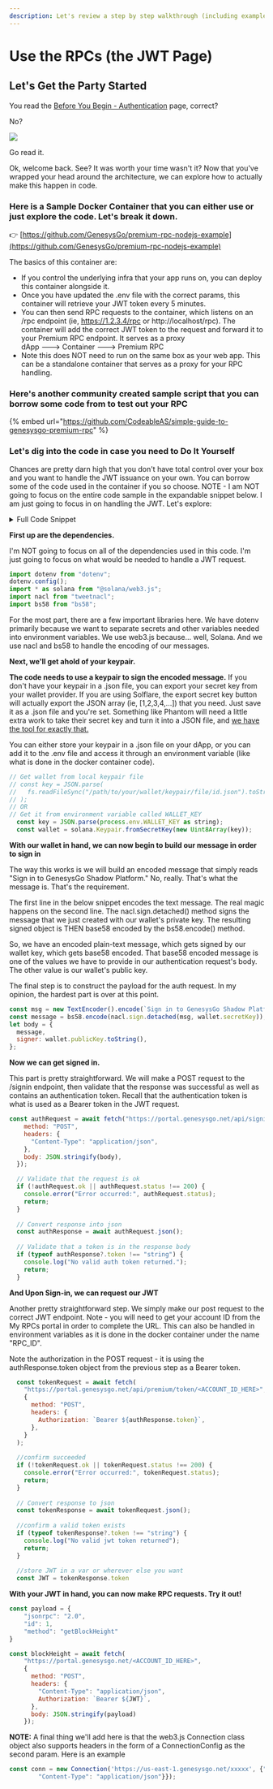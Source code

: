 ```yaml
---
description: Let's review a step by step walkthrough (including examples) on using the Shadow RPC
---
```


# Use the RPCs (the JWT Page)

## Let's Get the Party Started

You read the [Before You Begin - Authentication](before-you-begin-authentication.md) page, correct?

No?

![](../.gitbook/assets/giphy.gif)

Go read it.&#x20;

Ok, welcome back. See? It was worth your time wasn't it? Now that you've wrapped your head around the architecture, we can explore how to actually make this happen in code.

### Here is a Sample Docker Container that you can either use or just explore the code. Let's break it down.

👉 [https://github.com/GenesysGo/premium-rpc-nodejs-example](https://github.com/GenesysGo/premium-rpc-nodejs-example)

The basics of this container are:

* If you control the underlying infra that your app runs on, you can deploy this container alongside it.&#x20;
* Once you have updated the .env file with the correct params, this container will retrieve your JWT token every 5 minutes.
* You can then send RPC requests to the container, which listens on an /rpc endpoint (ie, https://1.2.3.4/rpc or http://localhost/rpc). The container will add the correct JWT token to the request and forward it to your Premium RPC endpoint. It serves as a proxy\
  dApp ---> Container ---> Premium RPC
* Note this does NOT need to run on the same box as your web app. This can be a standalone container that serves as a proxy for your RPC handling.&#x20;

### Here's another community created sample script that you can borrow some code from to test out your RPC

{% embed url="https://github.com/CodeableAS/simple-guide-to-genesysgo-premium-rpc" %}

### Let's dig into the code in case you need to Do It Yourself

Chances are pretty darn high that you don't have total control over your box and you want to handle the JWT issuance on your own. You can borrow some of the code used in the container if you so choose. NOTE - I am NOT going to focus on the entire code sample in the expandable snippet below. I am just going to focus in on handling the JWT. Let's explore:

<details>

<summary>Full Code Snippet</summary>



```javascript
import dotenv from "dotenv";
dotenv.config();
import * as solana from "@solana/web3.js";
import nacl from "tweetnacl";
import bs58 from "bs58";
import { createClient } from "redis";
import fetch from "node-fetch";

async function main() {
  console.log("Starting...");
  const client = createClient({
    url: "redis://redis",
    password: process.env.REDIS_PASSWORD,
  });
  await client.connect();
  console.log("Connected to redis...");
  // Get wallet from local keypair file a keypair variable passed in
  // const key = JSON.parse(
  //   fs.readFileSync("/path/to/your/wallet/keypair/file/id.json").toString()
  // );
  const key = JSON.parse(process.env.WALLET_KEY as string);
  const wallet = solana.Keypair.fromSecretKey(new Uint8Array(key));
  console.log("Read wallet ", wallet.publicKey.toString());
  // Build and sign message
  const msg = new TextEncoder().encode(`Sign in to GenesysGo Shadow Platform.`);
  const message = bs58.encode(nacl.sign.detached(msg, wallet.secretKey));
  // Send auth request with wallet pubkey and signed message payload
  console.log("Sending auth request", process.env.API_URL_BASE);
  let body = {
    message,
    signer: wallet.publicKey.toString(),
  };
  console.log({ body });
  const authRequest = await fetch(`${process.env.API_URL_BASE}/signin`, {
    method: "POST",
    headers: {
      "Content-Type": "application/json",
    },
    body: JSON.stringify(body),
  });
  console.log("Validating auth request");
  // Validate that the request is ok
  if (!authRequest.ok || authRequest.status !== 200) {
    console.error("Error occurred:", authRequest.status);
    return;
  }
  // Convert response into json
  const authResponse = await authRequest.json();
  // Validate that a token is in the response body
  if (typeof authResponse?.token !== "string") {
    console.log("No valid auth token returned.");
    return;
  }
  console.log(authResponse);
  // Get JWT Auth Token
  // const token = authResponse.token;
  const tokenRequest = await fetch(
    `${process.env.API_URL_BASE}/premium/token/${process.env.RPC_ID}`,
    {
      method: "POST",
      headers: {
        Authorization: `Bearer ${authResponse.token}`,
      },
    }
  );
  if (!tokenRequest.ok || tokenRequest.status !== 200) {
    console.error("Error occurred:", tokenRequest.status);
    return;
  }
  // Convert response to json
  const tokenResponse = await tokenRequest.json();
  if (typeof tokenResponse?.token !== "string") {
    console.log("No valid jwt token returned");
    return;
  }
  // Send token to Redis
  client.set("RPC_TOKEN", tokenResponse.token);
  console.log("Set RPC_TOKEN to", tokenResponse.token);
}

main();
// Update token every 5 minutes
// In production, you should only have to refresh this token every 24 hours.
const INTERVAL = 300_000;
setInterval(() => main(), INTERVAL);
```

</details>

**First up are the dependencies.**

I'm NOT going to focus on all of the dependencies used in this code. I'm just going to focus on what would be needed to handle a JWT request.

```javascript
import dotenv from "dotenv";
dotenv.config();
import * as solana from "@solana/web3.js";
import nacl from "tweetnacl";
import bs58 from "bs58";
```

For the most part, there are a few important libraries here. We have dotenv primarily because we want to separate secrets and other variables needed into environment variables. We use web3.js because... well, Solana. And we use nacl and bs58 to handle the encoding of our messages.

**Next, we'll get ahold of your keypair.**

**The code needs to use a keypair to sign the encoded message.** If you don't have your keypair in a .json file, you can export your secret key from your wallet provider. If you are using Solflare, the export secret key button will actually export the JSON array (ie, \[1,2,3,4,...]) that you need. Just save it as a .json file and you're set. Something like Phantom will need a little extra work to take their secret key and turn it into a JSON file, and [we have the tool for exactly that.](https://gist.github.com/tracy-codes/f17e7ed8acfdd1be442f632f5b80763c)

You can either store your keypair in a .json file on your dApp, or you can add it to the .env file and access it through an environment variable (like what is done in the docker container code).

```javascript
// Get wallet from local keypair file
// const key = JSON.parse(
//   fs.readFileSync("/path/to/your/wallet/keypair/file/id.json").toString()
// );
// OR
// Get it from environment variable called WALLET_KEY
  const key = JSON.parse(process.env.WALLET_KEY as string);
  const wallet = solana.Keypair.fromSecretKey(new Uint8Array(key));
```

**With our wallet in hand, we can now begin to build our message in order to sign in**

The way this works is we will build an encoded message that simply reads "Sign in to GenesysGo Shadow Platform." No, really. That's what the message is. That's the requirement.

The first line in the below snippet encodes the text message. The real magic happens on the second line. The nacl.sign.detached() method signs the message that we just created with our wallet's private key. The resulting signed object is THEN base58 encoded by the bs58.encode() method.

So, we have an encoded plain-text message, which gets signed by our wallet key, which gets base58 encoded. That base58 encoded message is one of the values we have to provide in our authentication request's body. The other value is our wallet's public key.

The final step is to construct the payload for the auth request. In my opinion, the hardest part is over at this point.&#x20;

```javascript
const msg = new TextEncoder().encode(`Sign in to GenesysGo Shadow Platform.`);
const message = bs58.encode(nacl.sign.detached(msg, wallet.secretKey));
let body = {
  message,
  signer: wallet.publicKey.toString(),
};
```

**Now we can get signed in.**

This part is pretty straightforward. We will make a POST request to the /signin endpoint, then validate that the response was successful as well as contains an authentication token. Recall that the authentication token is what is used as a Bearer token in the JWT request.

```javascript
const authRequest = await fetch("https://portal.genesysgo.net/api/signin", {
    method: "POST",
    headers: {
      "Content-Type": "application/json",
    },
    body: JSON.stringify(body),
  });

  // Validate that the request is ok
  if (!authRequest.ok || authRequest.status !== 200) {
    console.error("Error occurred:", authRequest.status);
    return;
  }
  
  // Convert response into json
  const authResponse = await authRequest.json();
  
  // Validate that a token is in the response body
  if (typeof authResponse?.token !== "string") {
    console.log("No valid auth token returned.");
    return;
  }

```

**And Upon Sign-in, we can request our JWT**&#x20;

Another pretty straightforward step. We simply make our post request to the correct JWT endpoint. Note - you will need to get your account ID from the My RPCs portal in order to complete the URL. This can also be handled in environment variables as it is done in the docker container under the name "RPC\_ID".

Note the authorization in the POST request - it is using the authResponse.token object from the previous step as a Bearer token.

```javascript
  const tokenRequest = await fetch(
    "https://portal.genesysgo.net/api/premium/token/<ACCOUNT_ID_HERE>",
    {
      method: "POST",
      headers: {
        Authorization: `Bearer ${authResponse.token}`,
      },
    }
  );
  
  //confirm succeeded
  if (!tokenRequest.ok || tokenRequest.status !== 200) {
    console.error("Error occurred:", tokenRequest.status);
    return;
  }
  
  // Convert response to json
  const tokenResponse = await tokenRequest.json();
  
  //confirm a valid token exists
  if (typeof tokenResponse?.token !== "string") {
    console.log("No valid jwt token returned");
    return;
  }
  
  //store JWT in a var or wherever else you want
  const JWT = tokenResponse.token
```

**With your JWT in hand, you can now make RPC requests. Try it out!**

```javascript
const payload = {
	"jsonrpc": "2.0",
	"id": 1,
	"method": "getBlockHeight"
}

const blockHeight = await fetch(
    "https://portal.genesysgo.net/<ACCOUNT_ID_HERE>",
    {
      method: "POST",
      headers: {
        "Content-Type": "application/json",
        Authorization: `Bearer ${JWT}`,
      },
      body: JSON.stringify(payload)
    });
```

**NOTE:** A final thing we'll add here is that the web3.js Connection class object also supports headers in the form of a ConnectionConfig as the second param. Here is an example

```javascript
const conn = new Connection('https://us-east-1.genesysgo.net/xxxxx', {"commitment": "confirmed", "httpHeaders": {"Authorization": `Bearer ${jwt}`,
        "Content-Type": "application/json"}});
```

